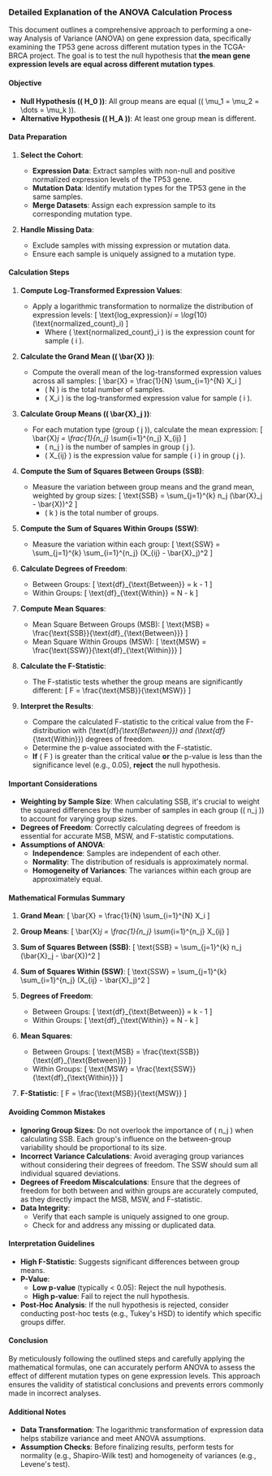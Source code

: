 ### **Detailed Explanation of the ANOVA Calculation Process**

This document outlines a comprehensive approach to performing a one-way Analysis of Variance (ANOVA) on gene expression data, specifically examining the TP53 gene across different mutation types in the TCGA-BRCA project. The goal is to test the null hypothesis that **the mean gene expression levels are equal across different mutation types**.

#### **Objective**

- **Null Hypothesis (\( H_0 \))**: All group means are equal (\( \mu_1 = \mu_2 = \dots = \mu_k \)).
- **Alternative Hypothesis (\( H_A \))**: At least one group mean is different.

#### **Data Preparation**

1. **Select the Cohort**:
   - **Expression Data**: Extract samples with non-null and positive normalized expression levels of the TP53 gene.
   - **Mutation Data**: Identify mutation types for the TP53 gene in the same samples.
   - **Merge Datasets**: Assign each expression sample to its corresponding mutation type.

2. **Handle Missing Data**:
   - Exclude samples with missing expression or mutation data.
   - Ensure each sample is uniquely assigned to a mutation type.

#### **Calculation Steps**

1. **Compute Log-Transformed Expression Values**:
   - Apply a logarithmic transformation to normalize the distribution of expression levels:
     \[
     \text{log\_expression}_i = \log_{10}(\text{normalized\_count}_i)
     \]
     - Where \( \text{normalized\_count}_i \) is the expression count for sample \( i \).

2. **Calculate the Grand Mean (\( \bar{X} \))**:
   - Compute the overall mean of the log-transformed expression values across all samples:
     \[
     \bar{X} = \frac{1}{N} \sum_{i=1}^{N} X_i
     \]
     - \( N \) is the total number of samples.
     - \( X_i \) is the log-transformed expression value for sample \( i \).

3. **Calculate Group Means (\( \bar{X}_j \))**:
   - For each mutation type (group \( j \)), calculate the mean expression:
     \[
     \bar{X}_j = \frac{1}{n_j} \sum_{i=1}^{n_j} X_{ij}
     \]
     - \( n_j \) is the number of samples in group \( j \).
     - \( X_{ij} \) is the expression value for sample \( i \) in group \( j \).

4. **Compute the Sum of Squares Between Groups (SSB)**:
   - Measure the variation between group means and the grand mean, weighted by group sizes:
     \[
     \text{SSB} = \sum_{j=1}^{k} n_j (\bar{X}_j - \bar{X})^2
     \]
     - \( k \) is the total number of groups.

5. **Compute the Sum of Squares Within Groups (SSW)**:
   - Measure the variation within each group:
     \[
     \text{SSW} = \sum_{j=1}^{k} \sum_{i=1}^{n_j} (X_{ij} - \bar{X}_j)^2
     \]

6. **Calculate Degrees of Freedom**:
   - Between Groups:
     \[
     \text{df}_{\text{Between}} = k - 1
     \]
   - Within Groups:
     \[
     \text{df}_{\text{Within}} = N - k
     \]

7. **Compute Mean Squares**:
   - Mean Square Between Groups (MSB):
     \[
     \text{MSB} = \frac{\text{SSB}}{\text{df}_{\text{Between}}}
     \]
   - Mean Square Within Groups (MSW):
     \[
     \text{MSW} = \frac{\text{SSW}}{\text{df}_{\text{Within}}}
     \]

8. **Calculate the F-Statistic**:
   - The F-statistic tests whether the group means are significantly different:
     \[
     F = \frac{\text{MSB}}{\text{MSW}}
     \]

9. **Interpret the Results**:
   - Compare the calculated F-statistic to the critical value from the F-distribution with \(\text{df}_{\text{Between}}\) and \(\text{df}_{\text{Within}}\) degrees of freedom.
   - Determine the p-value associated with the F-statistic.
   - **If** \( F \) is greater than the critical value **or** the p-value is less than the significance level (e.g., 0.05), **reject** the null hypothesis.

#### **Important Considerations**

- **Weighting by Sample Size**: When calculating SSB, it's crucial to weight the squared differences by the number of samples in each group (\( n_j \)) to account for varying group sizes.
- **Degrees of Freedom**: Correctly calculating degrees of freedom is essential for accurate MSB, MSW, and F-statistic computations.
- **Assumptions of ANOVA**:
  - **Independence**: Samples are independent of each other.
  - **Normality**: The distribution of residuals is approximately normal.
  - **Homogeneity of Variances**: The variances within each group are approximately equal.

#### **Mathematical Formulas Summary**

1. **Grand Mean**:
   \[
   \bar{X} = \frac{1}{N} \sum_{i=1}^{N} X_i
   \]

2. **Group Means**:
   \[
   \bar{X}_j = \frac{1}{n_j} \sum_{i=1}^{n_j} X_{ij}
   \]

3. **Sum of Squares Between (SSB)**:
   \[
   \text{SSB} = \sum_{j=1}^{k} n_j (\bar{X}_j - \bar{X})^2
   \]

4. **Sum of Squares Within (SSW)**:
   \[
   \text{SSW} = \sum_{j=1}^{k} \sum_{i=1}^{n_j} (X_{ij} - \bar{X}_j)^2
   \]

5. **Degrees of Freedom**:
   - Between Groups:
     \[
     \text{df}_{\text{Between}} = k - 1
     \]
   - Within Groups:
     \[
     \text{df}_{\text{Within}} = N - k
     \]

6. **Mean Squares**:
   - Between Groups:
     \[
     \text{MSB} = \frac{\text{SSB}}{\text{df}_{\text{Between}}}
     \]
   - Within Groups:
     \[
     \text{MSW} = \frac{\text{SSW}}{\text{df}_{\text{Within}}}
     \]

7. **F-Statistic**:
   \[
   F = \frac{\text{MSB}}{\text{MSW}}
   \]

#### **Avoiding Common Mistakes**

- **Ignoring Group Sizes**: Do not overlook the importance of \( n_j \) when calculating SSB. Each group's influence on the between-group variability should be proportional to its size.
- **Incorrect Variance Calculations**: Avoid averaging group variances without considering their degrees of freedom. The SSW should sum all individual squared deviations.
- **Degrees of Freedom Miscalculations**: Ensure that the degrees of freedom for both between and within groups are accurately computed, as they directly impact the MSB, MSW, and F-statistic.
- **Data Integrity**:
  - Verify that each sample is uniquely assigned to one group.
  - Check for and address any missing or duplicated data.

#### **Interpretation Guidelines**

- **High F-Statistic**: Suggests significant differences between group means.
- **P-Value**:
  - **Low p-value** (typically < 0.05): Reject the null hypothesis.
  - **High p-value**: Fail to reject the null hypothesis.
- **Post-Hoc Analysis**: If the null hypothesis is rejected, consider conducting post-hoc tests (e.g., Tukey's HSD) to identify which specific groups differ.

#### **Conclusion**

By meticulously following the outlined steps and carefully applying the mathematical formulas, one can accurately perform ANOVA to assess the effect of different mutation types on gene expression levels. This approach ensures the validity of statistical conclusions and prevents errors commonly made in incorrect analyses.

#### **Additional Notes**

- **Data Transformation**: The logarithmic transformation of expression data helps stabilize variance and meet ANOVA assumptions.
- **Assumption Checks**: Before finalizing results, perform tests for normality (e.g., Shapiro-Wilk test) and homogeneity of variances (e.g., Levene's test).